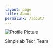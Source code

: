 ```yaml
---
layout: page
title: About
permalink: /about/
---
```


<img src="{{ site.baseurl }}/assets/profile-placeholder.gif" title="Profile Picture" class="profile">


Simplelab Tech Team

[centrarium]: https://github.com/bencentra/centrarium
[bencentra]: http://bencentra.com
[jekyll]: https://github.com/jekyll/jekyll
